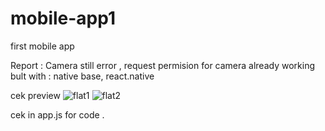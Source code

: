 # mobile-app1
first mobile app

Report : Camera still error , request permision for camera already working 
bult with : native base, react.native 

cek preview 
![flat1](https://i.ibb.co/LgSnBX9/ss2.png)
![flat2](https://i.ibb.co/6YXqJbv/ss1.png)

cek in app.js for code .
